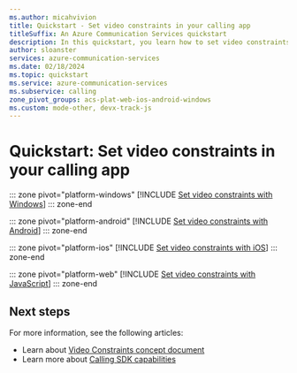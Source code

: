 ```yaml
---
ms.author: micahvivion
title: Quickstart - Set video constraints in your calling app
titleSuffix: An Azure Communication Services quickstart
description: In this quickstart, you learn how to set video constraints in your existing calling app using Azure Communication Services.
author: sloanster
services: azure-communication-services
ms.date: 02/18/2024
ms.topic: quickstart
ms.service: azure-communication-services
ms.subservice: calling
zone_pivot_groups: acs-plat-web-ios-android-windows
ms.custom: mode-other, devx-track-js
---
```


# Quickstart: Set video constraints in your calling app

::: zone pivot="platform-windows"
[!INCLUDE [Set video constraints with Windows](./includes/video-constraints/video-constraints-windows.md)]
::: zone-end

::: zone pivot="platform-android"
[!INCLUDE [Set video constraints with Android](./includes/video-constraints/video-constraints-android.md)]
::: zone-end

::: zone pivot="platform-ios"
[!INCLUDE [Set video constraints with iOS](./includes/video-constraints/video-constraints-ios.md)]
::: zone-end

::: zone pivot="platform-web"
[!INCLUDE [Set video constraints with JavaScript](./includes/video-constraints/video-constraints-javascript.md)]
::: zone-end
## Next steps

For more information, see the following articles:

- Learn about [Video Constraints concept document](../../concepts/voice-video-calling/video-constraints.md)
- Learn more about [Calling SDK capabilities](./getting-started-with-calling.md)
